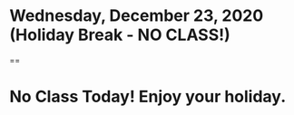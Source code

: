 # Wednesday, December 23, 2020 (Holiday Break - NO CLASS!)
==
# No Class Today! Enjoy your holiday.
